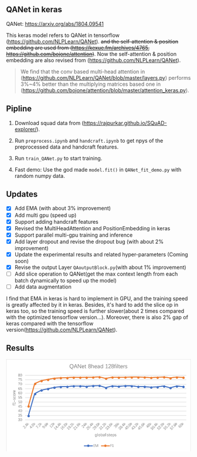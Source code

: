 ## QANet in keras
QANet: https://arxiv.org/abs/1804.09541

This keras model refers to QANet in tensorflow (https://github.com/NLPLearn/QANet). ~~and the self-attention & position embedding are used from (https://kexue.fm/archives/4765, https://github.com/bojone/attention)~~. Now the self-attention & position embedding are also revised from (https://github.com/NLPLearn/QANet).
> We find that the conv based multi-head attention in (https://github.com/NLPLearn/QANet/blob/master/layers.py) performs 3%~4% better than the multiplying matrices based one in (https://github.com/bojone/attention/blob/master/attention_keras.py).

## Pipline
1. Download squad data from (https://rajpurkar.github.io/SQuAD-explorer/).

2. Run `preprocess.ipynb` and `handcraft.ipynb` to get npys of the preprocessed data and handcraft features.

3. Run `train_QANet.py` to start training.

4. Fast demo: Use the god made `model.fit()` in `QANet_fit_demo.py` with random numpy data.

## Updates
- [x] Add EMA (with about 3% improvement)
- [x] Add multi gpu (speed up)
- [x] Support adding handcraft features
- [x] Revised the MultiHeadAttention and PositionEmbedding in keras
- [x] Support parallel multi-gpu training and inference
- [x] Add layer dropout and revise the dropout bug (with about 2% improvement)
- [x] Update the experimental results and related hyper-parameters (Coming soon)
- [x] Revise the output Layer `QAoutputBlock.py`(with about 1% improvement)
- [ ] Add slice operation to QANet(get the max context length from each batch dynamically to speed up the model)
- [ ] Add data augmentation

I find that EMA in keras is hard to implement in GPU, and the training speed is greatly affected by it in keras. Besides, it's hard to add the slice op in keras too, so the training speed is further slower(about 2 times compared with the optimized tensorflow version...). Moreover, there is also 2% gap of keras compared with the tensorflow version(https://github.com/NLPLearn/QANet).

## Results
![result](./picture/result.png)